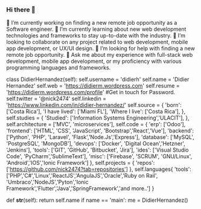 ### Hi there 👋
<!--
**nick2474/nick2474** is a ✨ _special_ ✨ repository because its `README.md` (this file) appears on your GitHub profile.
-->

🔭 I’m currently working on finding a new remote job opportunity as a Software engineer.
🌱 I’m currently learning about new web development technologies and frameworks to stay up-to-date with the industry.
👯 I’m looking to collaborate on any project related to web development, mobile app development, or UX/UI design.
🤔 I’m looking for help with finding a new remote job opportunity.
💬 Ask me about my experience with full-stack web development, mobile app development, or my proficiency with various programming languages and frameworks.

class DidierHernandez(self):
    self.username = 'didierh'
    self.name = 'Didier Hernandez'
    self.web = 'https://didierm.wordpress.com'
    self.resume = 'https://didierm.wordpress.com/profile' #Get in touch for Password.
    self.twitter = '@nick2474'
    self.linkedin = 'https://www.linkedin.com/in/didier-hernandez/'
    self.source = {
        'born': ['Costa Rica'],
        'I have lived': ['Miami FL'],
        'Where I live': ['Costa Rica'],
    },
    self.studies = {
        'Studied': ['Information Systems Engineering','ULACIT'],
    },
    self.architecture = ['MVC', 'microservices'],
        self.code = {
            'erp': ['Odoo'],
            'frontend': ['HTML', 'CSS', 'JavaScript', 'Bootstrap','React','Vue'],
            'backend': ['Python', 'PHP', 'Laravel', 'Flask','Node.Js','Express'],
            'database': ['MySQL', 'PostgreSQL', 'MongoDB'],
            'devops': ['Docker', 'Digital Ocean','Hetzner', 'Jenkins'],
            'tools': ['GIT', 'GitHub', 'Bitbucket', 'Jira'],
            'ides': ['Visual Studio Code', 'PyCharm','SublimeText'],
            'misc': ['Firebase', 'SCRUM', 'GNU/Linux', 'Android','IOS','Ionic Framework']
        },
        self.projects = {
            'repos': ['https://github.com/nick2474?tab=repositories']
        }, 
        self.languages{
            'tools':['PHP','C#','Linux','ReactJS','AngulaJS','Oracle','Ruby on Rail', 'Umbraco','NodeJS','Pyton','Ionic Framework','Flutter','Java','SpringFramework','and more..']
        }

def __str__(self):
    return self.name
if name == 'main':
    me = DidierHernandez()
